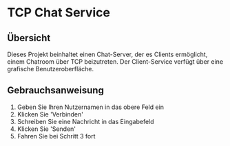 # TCP Chat Service
## Übersicht
Dieses Projekt beinhaltet einen Chat-Server, der es Clients ermöglicht, einem Chatroom über TCP beizutreten.
Der Client-Service verfügt über eine grafische Benutzeroberfläche.

## Gebrauchsanweisung
1. Geben Sie Ihren Nutzernamen in das obere Feld ein
2. Klicken Sie 'Verbinden'
3. Schreiben Sie eine Nachricht in das Eingabefeld
4. Klicken Sie 'Senden'
5. Fahren Sie bei Schritt 3 fort
